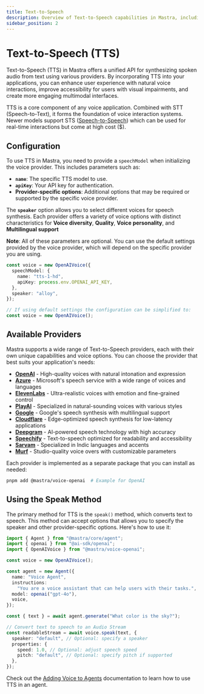 ```yaml
---
title: Text-to-Speech
description: Overview of Text-to-Speech capabilities in Mastra, including configuration, usage, and integration with voice providers.
sidebar_position: 2
---
```


# Text-to-Speech (TTS)

Text-to-Speech (TTS) in Mastra offers a unified API for synthesizing spoken audio from text using various providers.
By incorporating TTS into your applications, you can enhance user experience with natural voice interactions, improve accessibility for users with visual impairments, and create more engaging multimodal interfaces.

TTS is a core component of any voice application. Combined with STT (Speech-to-Text), it forms the foundation of voice interaction systems. Newer models support STS ([Speech-to-Speech](./speech-to-speech)) which can be used for real-time interactions but come at high cost ($).

## Configuration

To use TTS in Mastra, you need to provide a `speechModel` when initializing the voice provider. This includes parameters such as:

- **`name`**: The specific TTS model to use.
- **`apiKey`**: Your API key for authentication.
- **Provider-specific options**: Additional options that may be required or supported by the specific voice provider.

The **`speaker`** option allows you to select different voices for speech synthesis. Each provider offers a variety of voice options with distinct characteristics for **Voice diversity**, **Quality**, **Voice personality**, and **Multilingual support**

**Note**: All of these parameters are optional. You can use the default settings provided by the voice provider, which will depend on the specific provider you are using.

```typescript
const voice = new OpenAIVoice({
  speechModel: {
    name: "tts-1-hd",
    apiKey: process.env.OPENAI_API_KEY,
  },
  speaker: "alloy",
});

// If using default settings the configuration can be simplified to:
const voice = new OpenAIVoice();
```

## Available Providers

Mastra supports a wide range of Text-to-Speech providers, each with their own unique capabilities and voice options. You can choose the provider that best suits your application's needs:

- [**OpenAI**](/docs/reference/voice/openai/) - High-quality voices with natural intonation and expression
- [**Azure**](/docs/reference/voice/azure/) - Microsoft's speech service with a wide range of voices and languages
- [**ElevenLabs**](/docs/reference/voice/elevenlabs/) - Ultra-realistic voices with emotion and fine-grained control
- [**PlayAI**](/docs/reference/voice/playai/) - Specialized in natural-sounding voices with various styles
- [**Google**](/docs/reference/voice/google/) - Google's speech synthesis with multilingual support
- [**Cloudflare**](/docs/reference/voice/cloudflare/) - Edge-optimized speech synthesis for low-latency applications
- [**Deepgram**](/docs/reference/voice/deepgram/) - AI-powered speech technology with high accuracy
- [**Speechify**](/docs/reference/voice/speechify/) - Text-to-speech optimized for readability and accessibility
- [**Sarvam**](/docs/reference/voice/sarvam/) - Specialized in Indic languages and accents
- [**Murf**](/docs/reference/voice/murf/) - Studio-quality voice overs with customizable parameters

Each provider is implemented as a separate package that you can install as needed:

```bash
pnpm add @mastra/voice-openai  # Example for OpenAI
```

## Using the Speak Method

The primary method for TTS is the `speak()` method, which converts text to speech. This method can accept options that allows you to specify the speaker and other provider-specific options. Here's how to use it:

```typescript
import { Agent } from "@mastra/core/agent";
import { openai } from "@ai-sdk/openai";
import { OpenAIVoice } from "@mastra/voice-openai";

const voice = new OpenAIVoice();

const agent = new Agent({
  name: "Voice Agent",
  instructions:
    "You are a voice assistant that can help users with their tasks.",
  model: openai("gpt-4o"),
  voice,
});

const { text } = await agent.generate("What color is the sky?");

// Convert text to speech to an Audio Stream
const readableStream = await voice.speak(text, {
  speaker: "default", // Optional: specify a speaker
  properties: {
    speed: 1.0, // Optional: adjust speech speed
    pitch: "default", // Optional: specify pitch if supported
  },
});
```

Check out the [Adding Voice to Agents](../agents/adding-voice) documentation to learn how to use TTS in an agent.
